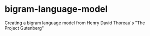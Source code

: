# bigram-language-model
Creating a bigram language model from Henry David Thoreau's "The Project Gutenberg"
